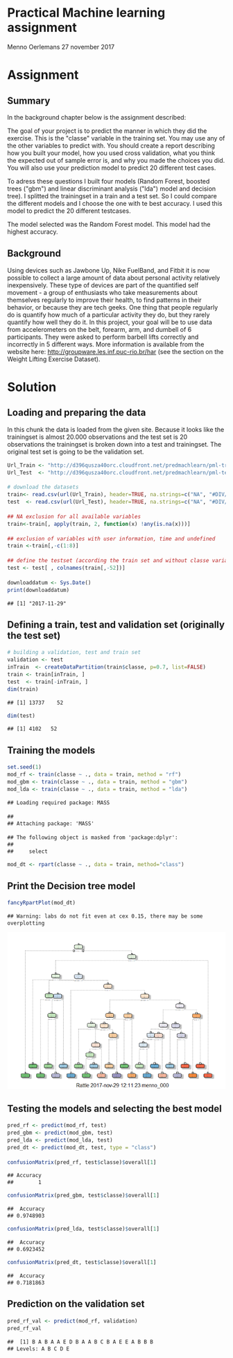 Practical Machine learning assignment
================
Menno Oerlemans
27 november 2017

Assignment
==========

Summary
-------

In the background chapter below is the assignment described:

The goal of your project is to predict the manner in which they did the exercise. This is the "classe" variable in the training set. You may use any of the other variables to predict with. You should create a report describing how you built your model, how you used cross validation, what you think the expected out of sample error is, and why you made the choices you did. You will also use your prediction model to predict 20 different test cases.

To adress these questions I built four models (Random Forest, boosted trees ("gbm") and linear discriminant analysis ("lda") model and decision tree). I splitted the trainingset in a train and a test set. So I could compare the different models and I choose the one with te best accuracy. I used this model to predict the 20 different testcases.

The model selected was the Random Forest model. This model had the highest accuracy.

Background
----------

Using devices such as Jawbone Up, Nike FuelBand, and Fitbit it is now possible to collect a large amount of data about personal activity relatively inexpensively. These type of devices are part of the quantified self movement - a group of enthusiasts who take measurements about themselves regularly to improve their health, to find patterns in their behavior, or because they are tech geeks. One thing that people regularly do is quantify how much of a particular activity they do, but they rarely quantify how well they do it. In this project, your goal will be to use data from accelerometers on the belt, forearm, arm, and dumbell of 6 participants. They were asked to perform barbell lifts correctly and incorrectly in 5 different ways. More information is available from the website here: <http://groupware.les.inf.puc-rio.br/har> (see the section on the Weight Lifting Exercise Dataset).

Solution
========

Loading and preparing the data
------------------------------

In this chunk the data is loaded from the given site. Because it looks like the trainingset is almost 20.000 observations and the test set is 20 observations the trainingset is broken down into a test and trainingset. The original test set is going to be the validation set.

``` r
Url_Train <- "http://d396qusza40orc.cloudfront.net/predmachlearn/pml-training.csv"
Url_Test  <- "http://d396qusza40orc.cloudfront.net/predmachlearn/pml-testing.csv"

# download the datasets
train<- read.csv(url(Url_Train), header=TRUE, na.strings=c("NA", "#DIV/0!"))
test  <- read.csv(url(Url_Test), header=TRUE, na.strings=c("NA", "#DIV/0!"))

## NA exclusion for all available variables
train<-train[, apply(train, 2, function(x) !any(is.na(x)))] 

## exclusion of variables with user information, time and undefined
train <-train[,-c(1:8)]

## define the testset (according the train set and without classe variable)
test <- test[ , colnames(train[,-52])]

downloaddatum <- Sys.Date()
print(downloaddatum)
```

    ## [1] "2017-11-29"

Defining a train, test and validation set (originally the test set)
-------------------------------------------------------------------

``` r
# building a validation, test and train set
validation <- test
inTrain  <- createDataPartition(train$classe, p=0.7, list=FALSE)
train <- train[inTrain, ]
test  <- train[-inTrain, ]
dim(train)
```

    ## [1] 13737    52

``` r
dim(test)
```

    ## [1] 4102   52

Training the models
-------------------

``` r
set.seed(1)
mod_rf <- train(classe ~ ., data = train, method = "rf")
mod_gbm <- train(classe ~ ., data = train, method = "gbm")
mod_lda <- train(classe ~ ., data = train, method = "lda")
```

    ## Loading required package: MASS

    ## 
    ## Attaching package: 'MASS'

    ## The following object is masked from 'package:dplyr':
    ## 
    ##     select

``` r
mod_dt <- rpart(classe ~ ., data = train, method="class")
```

Print the Decision tree model
-----------------------------

``` r
fancyRpartPlot(mod_dt)
```

    ## Warning: labs do not fit even at cex 0.15, there may be some overplotting

![](Figure/unnamed-chunk-4-1.png)

Testing the models and selecting the best model
-----------------------------------------------

``` r
pred_rf <- predict(mod_rf, test)
pred_gbm <- predict(mod_gbm, test)
pred_lda <- predict(mod_lda, test)
pred_dt <- predict(mod_dt, test, type = "class")

confusionMatrix(pred_rf, test$classe)$overall[1]
```

    ## Accuracy 
    ##        1

``` r
confusionMatrix(pred_gbm, test$classe)$overall[1]
```

    ##  Accuracy 
    ## 0.9748903

``` r
confusionMatrix(pred_lda, test$classe)$overall[1]
```

    ##  Accuracy 
    ## 0.6923452

``` r
confusionMatrix(pred_dt, test$classe)$overall[1]
```

    ##  Accuracy 
    ## 0.7181863

Prediction on the validation set
--------------------------------

``` r
pred_rf_val <- predict(mod_rf, validation)
pred_rf_val
```

    ##  [1] B A B A A E D B A A B C B A E E A B B B
    ## Levels: A B C D E
